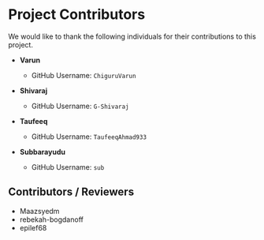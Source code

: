 # Project Contributors

We would like to thank the following individuals for their contributions to this project.

* **Varun**
    * GitHub Username: `ChiguruVarun`

* **Shivaraj**
    * GitHub Username: `G-Shivaraj`
 
* **Taufeeq**
    * GitHub Username: `TaufeeqAhmad933`

* **Subbarayudu**
    * GitHub Username: `sub`

## Contributors / Reviewers

- Maazsyedm
- rebekah-bogdanoff
- epilef68
